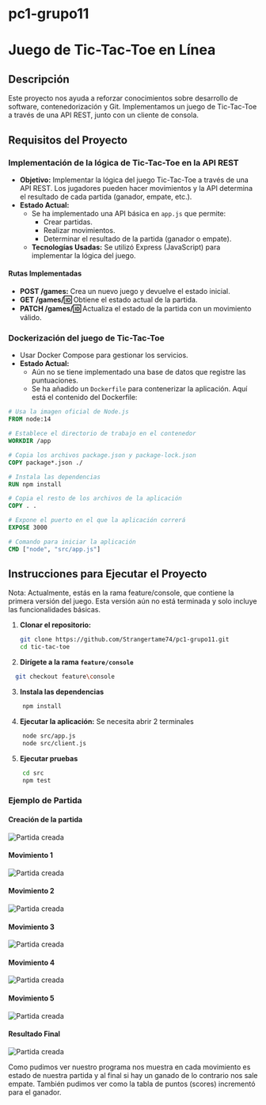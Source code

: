 # pc1-grupo11
# Juego de Tic-Tac-Toe en Línea

## Descripción
Este proyecto nos ayuda a reforzar conocimientos sobre desarrollo de software, contenedorización y Git. Implementamos un juego de Tic-Tac-Toe a través de una API REST, junto con un cliente de consola.

## Requisitos del Proyecto

### Implementación de la lógica de Tic-Tac-Toe en la API REST 
- **Objetivo:** Implementar la lógica del juego Tic-Tac-Toe a través de una API REST. Los jugadores pueden hacer movimientos y la API determina el resultado de cada partida (ganador, empate, etc.).
- **Estado Actual:** 
  - Se ha implementado una API básica en `app.js` que permite:
    - Crear partidas.
    - Realizar movimientos.
    - Determinar el resultado de la partida (ganador o empate).
  - **Tecnologías Usadas:** Se utilizó Express (JavaScript) para implementar la lógica del juego.

#### Rutas Implementadas
- **POST /games:** Crea un nuevo juego y devuelve el estado inicial.
- **GET /games/:id:** Obtiene el estado actual de la partida.
- **PATCH /games/:id:** Actualiza el estado de la partida con un movimiento válido.


### Dockerización del juego de Tic-Tac-Toe
-  Usar Docker Compose para gestionar los servicios.
- **Estado Actual:**
  - Aún no se tiene implementado una base de datos que registre las puntuaciones.
  - Se ha añadido un `Dockerfile` para contenerizar la aplicación. Aquí está el contenido del Dockerfile:

```dockerfile
# Usa la imagen oficial de Node.js
FROM node:14

# Establece el directorio de trabajo en el contenedor
WORKDIR /app

# Copia los archivos package.json y package-lock.json
COPY package*.json ./

# Instala las dependencias
RUN npm install

# Copia el resto de los archivos de la aplicación
COPY . .

# Expone el puerto en el que la aplicación correrá
EXPOSE 3000

# Comando para iniciar la aplicación
CMD ["node", "src/app.js"]

```

## Instrucciones para Ejecutar el Proyecto

Nota: Actualmente, estás en la rama feature/console, que contiene la primera versión del juego. Esta versión aún no está terminada y solo incluye las funcionalidades básicas.

1. **Clonar el repositorio:**
   ```bash
   git clone https://github.com/Strangertame74/pc1-grupo11.git
   cd tic-tac-toe
   ```
2. **Dirígete a la rama `feature/console`**
  ```bash
    git checkout feature\console
  ```
3. **Instala las dependencias**
```bash
    npm install
```
4. **Ejecutar la aplicación:** Se necesita abrir 2 terminales
```bash
    node src/app.js
    node src/client.js
```
5. **Ejecutar pruebas**
```bash
    cd src
    npm test
```

### Ejemplo de Partida

#### Creación de la partida
    
![Partida creada](/tic-tac-toe/images/img1.png)

#### Movimiento 1

![Partida creada](/tic-tac-toe/images/img2.png)

#### Movimiento 2

![Partida creada](/tic-tac-toe/images/img3.png)

#### Movimiento 3

![Partida creada](/tic-tac-toe/images/img4.png)

#### Movimiento 4

![Partida creada](/tic-tac-toe/images/img5.png)

#### Movimiento 5

![Partida creada](/tic-tac-toe/images/img6.png)

#### Resultado Final

![Partida creada](/tic-tac-toe/images/img7.png)

Como pudimos ver nuestro programa nos muestra en cada movimiento es estado de nuestra partida y al final si hay un ganado de lo contrario nos sale empate. También pudimos ver como la tabla de puntos (scores) incrementó para el ganador.
